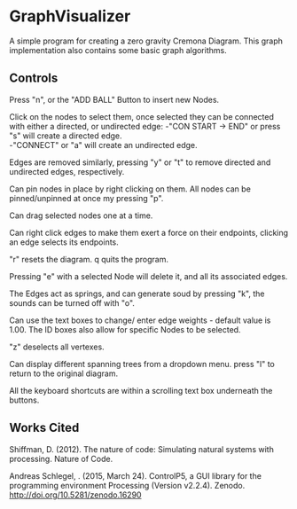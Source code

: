 # GraphVisualizer
 A simple program for creating a zero gravity Cremona Diagram.  This graph implementation also contains some basic graph algorithms.  

## Controls  

Press "n", or the "ADD BALL" Button to insert new Nodes.

Click on the nodes to select them, once selected they can be connected with either a directed, or undirected edge:
 -"CON START -> END" or press "s" will create a directed edge.  
 -"CONNECT" or "a" will create an undirected edge.  

Edges are removed similarly, pressing "y" or "t" to remove directed and undirected edges, respectively. 

Can pin nodes in place by right clicking on them. All nodes can be pinned/unpinned at once my pressing "p". 

Can drag selected nodes one at a time. 

Can right click edges to make them exert a force on their endpoints, clicking an edge selects its endpoints.    

"r" resets the diagram. q quits the program.  

Pressing "e" with a selected Node will delete it, and all its associated edges.  

The Edges act as springs, and can generate soud by pressing "k", the sounds can be turned off with "o". 

Can use the text boxes to change/ enter edge weights - default value is 1.00.  The ID boxes also allow for specific Nodes to be selected.   

"z" deselects all vertexes.  

Can display different spanning trees from a dropdown menu. press "l" to return to the original diagram.  

All the keyboard shortcuts are within a scrolling text box underneath the buttons.  

## Works Cited

Shiffman, D. (2012). The nature of code: Simulating natural systems with processing. Nature of Code.  

Andreas Schlegel, . (2015, March 24). ControlP5, a GUI library for the programming environment Processing (Version v2.2.4). Zenodo. http://doi.org/10.5281/zenodo.16290

